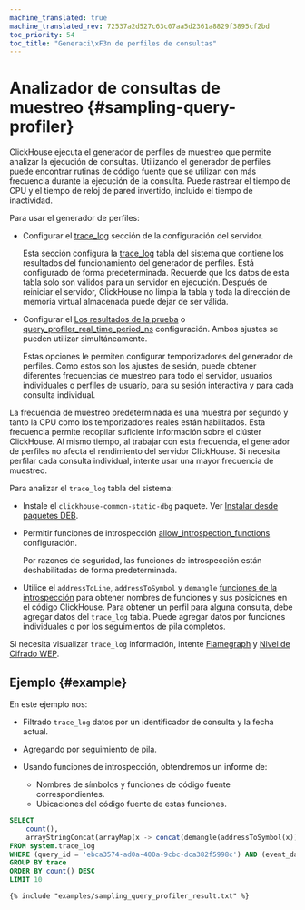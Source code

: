 ```yaml
---
machine_translated: true
machine_translated_rev: 72537a2d527c63c07aa5d2361a8829f3895cf2bd
toc_priority: 54
toc_title: "Generaci\xF3n de perfiles de consultas"
---
```


# Analizador de consultas de muestreo {#sampling-query-profiler}

ClickHouse ejecuta el generador de perfiles de muestreo que permite analizar la ejecución de consultas. Utilizando el generador de perfiles puede encontrar rutinas de código fuente que se utilizan con más frecuencia durante la ejecución de la consulta. Puede rastrear el tiempo de CPU y el tiempo de reloj de pared invertido, incluido el tiempo de inactividad.

Para usar el generador de perfiles:

-   Configurar el [trace\_log](../server-configuration-parameters/settings.md#server_configuration_parameters-trace_log) sección de la configuración del servidor.

    Esta sección configura la [trace\_log](../../operations/system-tables.md#system_tables-trace_log) tabla del sistema que contiene los resultados del funcionamiento del generador de perfiles. Está configurado de forma predeterminada. Recuerde que los datos de esta tabla solo son válidos para un servidor en ejecución. Después de reiniciar el servidor, ClickHouse no limpia la tabla y toda la dirección de memoria virtual almacenada puede dejar de ser válida.

-   Configurar el [Los resultados de la prueba](../settings/settings.md#query_profiler_cpu_time_period_ns) o [query\_profiler\_real\_time\_period\_ns](../settings/settings.md#query_profiler_real_time_period_ns) configuración. Ambos ajustes se pueden utilizar simultáneamente.

    Estas opciones le permiten configurar temporizadores del generador de perfiles. Como estos son los ajustes de sesión, puede obtener diferentes frecuencias de muestreo para todo el servidor, usuarios individuales o perfiles de usuario, para su sesión interactiva y para cada consulta individual.

La frecuencia de muestreo predeterminada es una muestra por segundo y tanto la CPU como los temporizadores reales están habilitados. Esta frecuencia permite recopilar suficiente información sobre el clúster ClickHouse. Al mismo tiempo, al trabajar con esta frecuencia, el generador de perfiles no afecta el rendimiento del servidor ClickHouse. Si necesita perfilar cada consulta individual, intente usar una mayor frecuencia de muestreo.

Para analizar el `trace_log` tabla del sistema:

-   Instale el `clickhouse-common-static-dbg` paquete. Ver [Instalar desde paquetes DEB](../../getting-started/install.md#install-from-deb-packages).

-   Permitir funciones de introspección [allow\_introspection\_functions](../settings/settings.md#settings-allow_introspection_functions) configuración.

    Por razones de seguridad, las funciones de introspección están deshabilitadas de forma predeterminada.

-   Utilice el `addressToLine`, `addressToSymbol` y `demangle` [funciones de la introspección](../../sql-reference/functions/introspection.md) para obtener nombres de funciones y sus posiciones en el código ClickHouse. Para obtener un perfil para alguna consulta, debe agregar datos del `trace_log` tabla. Puede agregar datos por funciones individuales o por los seguimientos de pila completos.

Si necesita visualizar `trace_log` información, intente [Flamegraph](../../interfaces/third-party/gui/#clickhouse-flamegraph) y [Nivel de Cifrado WEP](https://github.com/laplab/clickhouse-speedscope).

## Ejemplo {#example}

En este ejemplo nos:

-   Filtrado `trace_log` datos por un identificador de consulta y la fecha actual.

-   Agregando por seguimiento de pila.

-   Usando funciones de introspección, obtendremos un informe de:

    -   Nombres de símbolos y funciones de código fuente correspondientes.
    -   Ubicaciones del código fuente de estas funciones.

<!-- -->

``` sql
SELECT
    count(),
    arrayStringConcat(arrayMap(x -> concat(demangle(addressToSymbol(x)), '\n    ', addressToLine(x)), trace), '\n') AS sym
FROM system.trace_log
WHERE (query_id = 'ebca3574-ad0a-400a-9cbc-dca382f5998c') AND (event_date = today())
GROUP BY trace
ORDER BY count() DESC
LIMIT 10
```

``` text
{% include "examples/sampling_query_profiler_result.txt" %}
```
